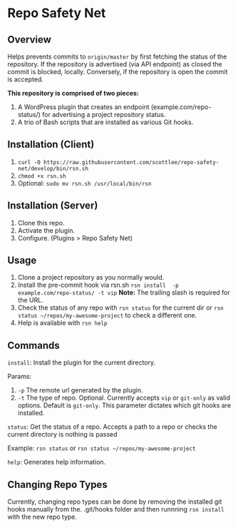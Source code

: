 # Repo Safety Net

## Overview

Helps prevents commits to `origin/master` by first fetching the status of the repository. If the repository is advertised (via API endpoint) as closed the commit is blocked, locally. Conversely, if the repository is open the commit is accepted.

**This repository is comprised of two pieces:**

1. A WordPress plugin that creates an endpoint (example.com/repo-status/) for advertising a project repository status. 
2. A trio of Bash scripts that are installed as various Git hooks.

## Installation (Client)

1. `curl -O https://raw.githubusercontent.com/scottlee/repo-safety-net/develop/bin/rsn.sh`
2. `chmod +x rsn.sh` 
3. Optional: `sudo mv rsn.sh /usr/local/bin/rsn`

## Installation (Server)

1. Clone this repo.
2. Activate the plugin.
3. Configure. (Plugins > Repo Safety Net)

## Usage
1. Clone a project repository as you normally would.
2. Install the pre-commit hook via rsn.sh `rsn install  -p example.com/repo-status/ -t vip` **Note:** The trailing slash is required for the URL.
3. Check the status of any repo with `rsn status` for the current dir or `rsn status ~/repos/my-awesome-project` to check a different one.
4. Help is available with `rsn help`

## Commands

`install`: Install the plugin for the current directory.

Params:

1. `-p` The remote url generated by the plugin.
2. `-t` The type of repo. Optional. Currently accepts `vip` or `git-only` as valid options. Default is `git-only`. This parameter dictates which git hooks are installed.


`status`: Get the status of a repo. Accepts a path to a repo or checks the current directory is nothing is passed
 
Example: `rsn status` or `rsn status ~/repos/my-awesome-project`

`help`: Generates help information.

## Changing Repo Types

Currently, changing repo types can be done by removing the installed git hooks manually from the. .git/hooks folder and then runnning `rsn install` with the new repo type.

